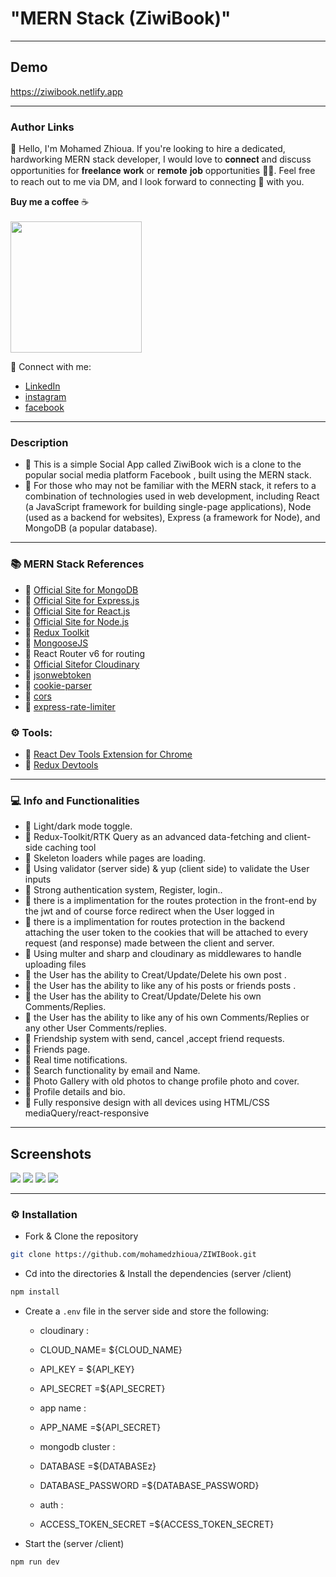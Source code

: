 # "MERN Stack (ZiwiBook)"

---

## Demo
https://ziwibook.netlify.app

---

### Author Links

👋 Hello, I'm Mohamed Zhioua.
If you're looking to hire a dedicated, hardworking MERN stack developer, I would love to 𝐜𝐨𝐧𝐧𝐞𝐜𝐭 and discuss opportunities for 𝐟𝐫𝐞𝐞𝐥𝐚𝐧𝐜𝐞 𝐰𝐨𝐫𝐤 or 𝐫𝐞𝐦𝐨𝐭𝐞 𝐣𝐨𝐛 opportunities 👨‍💼. Feel free to reach out to me via DM, and I look forward to connecting 🤝 with you.


  <b>Buy me a coffee</b> ☕️ 
    </br></br>
   <a href="https://www.buymeacoffee.com/MohamedZhioua"><img width="210" src="https://img.buymeacoffee.com/button-api/?text=Buy me a coffee&emoji=&slug=MohamedZhioua&button_colour=FFDD00&font_colour=000000&font_family=Inter&outline_colour=000000&coffee_colour=9d5c01"></a>
   
🚀 Connect with me: 

- [LinkedIn](https://www.linkedin.com/in/mohamed-zhioua-18873b196/)
- [instagram](https://www.instagram.com/mugiwara_med/)
- [facebook](https://www.facebook.com/med.zhioua.9/)

---

### Description

- 🔗 This is a simple Social App called ZiwiBook wich is a clone to the popular social media platform Facebook , built using the MERN stack.
- 🔗 For those who may not be familiar with the MERN stack, it refers to a combination of technologies used in web development, including React (a JavaScript framework for building single-page applications), Node (used as a backend for websites), Express (a framework for Node), and MongoDB (a popular database).

---

###  📚 MERN Stack References 
- 🔗 [Official Site for MongoDB](https://mongodb.com)
- 🔗 [Official Site for Express.js](https://expressjs.com)
- 🔗 [Official Site for React.js](https://reactjs.org)
- 🔗 [Official Site for Node.js](https://nodejs.org/)
- 🔗 [Redux Toolkit](https://redux-toolkit.js.org/)
- 🔗 [MongooseJS](https://mongoosejs.com/)
- 🔗 React Router v6 for routing
- 🔗 [Official Sitefor Cloudinary ](https://cloudinary.com/)
- 🔗 [jsonwebtoken](https://www.npmjs.com/package/jsonwebtoken)
- 🔗 [cookie-parser](https://www.npmjs.com/package/cookie-parser)
- 🔗 [cors](https://www.npmjs.com/package/cors)
- 🔗 [express-rate-limiter](https://www.npmjs.com/package/express-rate-limiter)

### ⚙ Tools:
- 🔗 [React Dev Tools Extension for Chrome](https://chrome.google.com/webstore/detail/react-developer-tools/fmkadmapgofadopljbjfkapdkoienihi)
- 🔗 [Redux Devtools](https://github.com/reduxjs/redux-devtools)
---

### 💻 Info and Functionalities

- 🔗 Light/dark mode toggle.
- 🔗 Redux-Toolkit/RTK Query as an advanced data-fetching and client-side caching tool
- 🔗 Skeleton loaders while pages are loading.
- 🔗 Using validator (server side) & yup (client side) to validate the User inputs
- 🔗 Strong authentication system, Register, login..
- 🔗 there is a implimentation for the routes protection in the front-end by the jwt and of course force redirect when the User logged in
- 🔗 there is a implimentation for routes protection in the backend attaching the user token to the cookies that will be attached to
  every request (and response) made between the client and server.
- 🔗 Using multer and sharp and cloudinary as middlewares to handle uploading files
- 🔗 the User has the ability to Creat/Update/Delete his own post .
- 🔗 the User has the ability to like any of his posts or friends posts .
- 🔗 the User has the ability to Creat/Update/Delete his own Comments/Replies.
- 🔗 the User has the ability to like any of his own Comments/Replies or any other User Comments/replies.
- 🔗 Friendship system with send, cancel ,accept friend requests.
- 🔗 Friends page.
- 🔗 Real time notifications.
- 🔗 Search functionality by email and Name.
- 🔗 Photo Gallery with old photos to change profile photo and cover.
- 🔗 Profile details and bio.
- 🔗 Fully responsive design with all devices using HTML/CSS mediaQuery/react-responsive

---

## Screenshots
<img src="https://github.com/mohamedzhioua/ZIWIBook/blob/main/screenshots/ziwibook12.png" >
<img src="https://github.com/mohamedzhioua/ZIWIBook/blob/main/screenshots/ziwibook11.png" >
<img src="https://github.com/mohamedzhioua/ZIWIBook/blob/main/screenshots/ziwibook13.png" >
<img src="https://github.com/mohamedzhioua/ZIWIBook/blob/main/screenshots/ziwibook7.png" >


---

### ⚙ Installation

- Fork & Clone the repository

```bash
git clone https://github.com/mohamedzhioua/ZIWIBook.git
```

- Cd into the directories & Install the dependencies (server /client)

```bash
npm install
```

- Create a `.env` file in the server side and store the following:

  - cloudinary :
   -   CLOUD_NAME= ${CLOUD_NAME}
   -   API_KEY = ${API_KEY}
   -   API_SECRET =${API_SECRET}

  - app name :
   -   APP_NAME =${API_SECRET}

  - mongodb cluster :
   -   DATABASE =${DATABASEz}
   -   DATABASE_PASSWORD =${DATABASE_PASSWORD}

  - auth :
   -   ACCESS_TOKEN_SECRET =${ACCESS_TOKEN_SECRET}

- Start the (server /client)

```bash
npm run dev
```

```

```
